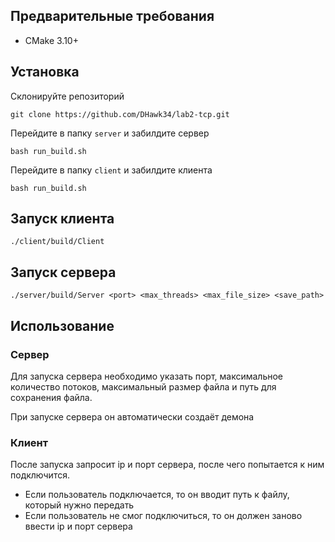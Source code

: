 ## Предварительные требования
- CMake 3.10+
## Установка
Склонируйте репозиторий
```
git clone https://github.com/DHawk34/lab2-tcp.git
```
Перейдите в папку ``server`` и забилдите сервер
```
bash run_build.sh
```
Перейдите в папку ``client`` и забилдите клиента
```
bash run_build.sh
```

## Запуск клиента
```
./client/build/Client
```

## Запуск сервера
```
./server/build/Server <port> <max_threads> <max_file_size> <save_path>
```

## Использование

### Сервер
Для запуска сервера необходимо указать порт, максимальное количество потоков, максимальный размер файла и путь для сохранения файла.

При запуске сервера он автоматически создаёт демона


### Клиент
После запуска запросит ip и порт сервера, после чего попытается к ним подключится.
- Если пользователь подключается, то он вводит путь к файлу, который нужно передать
- Если пользователь не смог подключиться, то он должен заново ввести ip и порт сервера